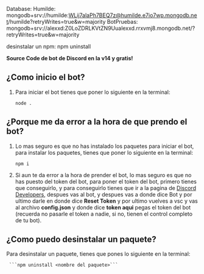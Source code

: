 Database:
Humilde: mongodb+srv://humilde:WLij7alaPh7BEQ7z@humilde.e7io7wp.mongodb.net/humilde?retryWrites=true&w=majority
BotPruebas: mongodb+srv://alexxd:Z0LoZDRLKVtZN9Uualexxd.rrxvmj8.mongodb.net/?retryWrites=true&w=majority

desinstalar un npm: npm uninstall <nombre de tu paquete>

**Source Code de bot de Discord en la v14 y gratis!**

## ¿Como inicio el bot?

1. Para iniciar el bot tienes que poner lo siguiente en la terminal:

   ```node .```

## ¿Porque me da error a la hora de que prendo el bot?

1. Lo mas seguro es que no has instalado los paquetes para iniciar el bot, para instalar los paquetes, tienes que poner lo siguiente en la terminal: 

   ```npm i```

2. Si aun te da error a la hora de prender el bot, lo mas seguro es que no has puesto del token del bot, para poner el token del bot, primero tienes que conseguirlo, y para conseguirlo tienes que ir a la pagina de [Discord Developers](https://discord.com/developers/applications), despues vas al bot, y despues vas a donde dice Bot y por ultimo darle en donde dice **Reset Token** y por ultimo vuelves a vsc y vas al archivo **config.json** y donde dice **token aqui** pegas el token del bot (recuerda no pasarle el token a nadie, si no, tienen el control completo de tu bot).

## ¿Como puedo desinstalar un paquete?

Para desinstalar un paquete, tienes que pones lo siguiente en la terminal: 

     ```npm uninstall <nombre del paquete>```
